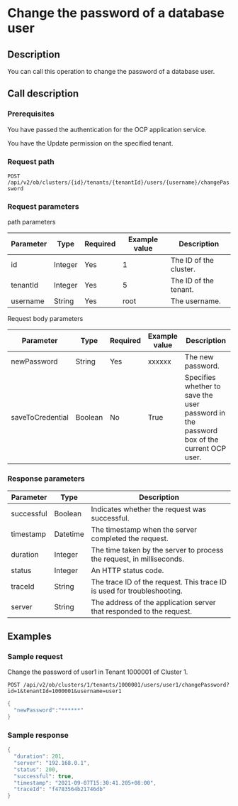 Change the password of a database user 
===========================================================



Description 
--------------------------------

You can call this operation to change the password of a database user.

Call description 
-------------------------------------

### Prerequisites 

You have passed the authentication for the OCP application service. 

You have the Update permission on the specified tenant.

### Request path 

`POST /api/v2/ob/clusters/{id}/tenants/{tenantId}/users/{username}/changePassword`

### Request parameters 

path parameters


| Parameter |  Type   | Required | Example value |      Description       |
|-----------|---------|----------|---------------|------------------------|
| id        | Integer | Yes      | 1             | The ID of the cluster. |
| tenantId  | Integer | Yes      | 5             | The ID of the tenant.  |
| username  | String  | Yes      | root          | The username.          |



Request body parameters


|    Parameter     |  Type   | Required | Example value |                                       Description                                        |
|------------------|---------|----------|---------------|------------------------------------------------------------------------------------------|
| newPassword      | String  | Yes      | xxxxxx        | The new password.                                                                        |
| saveToCredential | Boolean | No       | True          | Specifies whether to save the user password in the password box of the current OCP user. |



### Response parameters 



| Parameter  |   Type   |                               Description                               |
|------------|----------|-------------------------------------------------------------------------|
| successful | Boolean  | Indicates whether the request was successful.                           |
| timestamp  | Datetime | The timestamp when the server completed the request.                    |
| duration   | Integer  | The time taken by the server to process the request, in milliseconds.   |
| status     | Integer  | An HTTP status code.                                                    |
| traceId    | String   | The trace ID of the request. This trace ID is used for troubleshooting. |
| server     | String   | The address of the application server that responded to the request.    |



Examples 
-----------------------------



### Sample request 

Change the password of user1 in Tenant 1000001 of Cluster 1. 

`POST /api/v2/ob/clusters/1/tenants/1000001/users/user1/changePassword?id=1&tenantId=1000001&username=user1`

```java
{
  "newPassword":"******"
}
```



### Sample response 

```java
{
  "duration": 201,
  "server": "192.168.0.1",
  "status": 200,
  "successful": true,
  "timestamp": "2021-09-07T15:30:41.205+08:00",
  "traceId": "f4783564b21746db"
}
```


